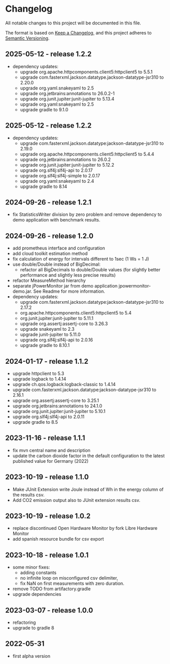 [//]: # ($formatter:off$)
# Changelog
All notable changes to this project will be documented in this file.

The format is based on [Keep a Changelog](https://keepachangelog.com/en/1.0.0/),
and this project adheres to [Semantic Versioning](https://semver.org/spec/v2.0.0.html).

## 2025-05-12 - release 1.2.2
- dependency updates:
    - upgrade org.apache.httpcomponents.client5:httpclient5 to 5.5.1
    - upgrade com.fasterxml.jackson.datatype.jackson-datatype-jsr310 to 2.20.0
    - upgrade org.yaml.snakeyaml to 2.5
    - upgrade org.jetbrains:annotations to 26.0.2-1
    - upgrade org.junit.jupiter:junit-jupiter to 5.13.4
    - upgrade org.yaml:snakeyaml to 2.5
    - upgrade gradle to 9.1.0

## 2025-05-12 - release 1.2.2
- dependency updates:
    - upgrade com.fasterxml.jackson.datatype:jackson-datatype-jsr310 to 2.19.0
    - upgrade org.apache.httpcomponents.client5:httpclient5 to 5.4.4
    - upgrade org.jetbrains:annotations to 26.0.2
    - upgrade org.junit.jupiter:junit-jupiter to 5.12.2
    - upgrade org.slf4j:slf4j-api to 2.0.17
    - upgrade org.slf4j:slf4j-simple to 2.0.17
    - upgrade org.yaml:snakeyaml to 2.4
    - upgrade gradle to 8.14

## 2024-09-26 - release 1.2.1
- fix StatisticsWriter division by zero problem and remove dependency to demo application with benchmark results.  

## 2024-09-26 - release 1.2.0
- add prometheus interface and configuration
- add cloud toolkit estimation method
- fix calculation of energy for intervals different to 1sec (1 Ws = 1 J)
- use double/Double instead of BigDecimal: 
  - refactor all BigDecimals to double/Double values (for slightly better performance and slightly less precise results)
- refactor MeasureMethod hierarchy
- separate jPowerMonitor jar from demo application jpowermonitor-demo.jar. See Readme for more information.
- dependency updates:
  - upgrade com.fasterxml.jackson.datatype:jackson-datatype-jsr310 to 2.17.2
  - org.apache.httpcomponents.client5:httpclient5 to 5.4
  - org.junit.jupiter:junit-jupiter to 5.11.1
  - upgrade org.assertj:assertj-core to 3.26.3
  - upgrade snakeyaml to 2.3
  - upgrade junit-jupiter to 5.11.0
  - upgrade org.slf4j:slf4j-api to 2.0.16 
  - upgrade gradle to 8.10.1

## 2024-01-17 - release 1.1.2
- upgrade httpclient to 5.3
- upgrade logback to 1.4.14
- upgrade ch.qos.logback:logback-classic to 1.4.14
- upgrade com.fasterxml.jackson.datatype:jackson-datatype-jsr310 to 2.16.1
- upgrade org.assertj:assertj-core to 3.25.1
- upgrade org.jetbrains:annotations to 24.1.0
- upgrade org.junit.jupiter:junit-jupiter to 5.10.1
- upgrade org.slf4j:slf4j-api to 2.0.11
- upgrade gradle to 8.5

## 2023-11-16 - release 1.1.1
- fix mvn central name and description
- update the carbon dioxide factor in the default configuration to the latest published value for Germany (2022)

## 2023-10-19 - release 1.1.0
- Make JUnit Extension write Joule instead of Wh in the energy column of the results csv.
- Add CO2 emission output also to JUnit extension results csv.

## 2023-10-19 - release 1.0.2
- replace discontinued Open Hardware Monitor by fork Libre Hardware Monitor
- add spanish resource bundle for csv export

## 2023-10-18 - release 1.0.1
- some minor fixes:
    - adding constants
    - no infinite loop on misconfigured csv delimiter,
    - fix NaN on first measurements with zero duration.
- remove TODO from artifactory.gradle
- upgrade dependencies

## 2023-03-07 - release 1.0.0
- refactoring
- upgrade to gradle 8

## 2022-05-31
- first alpha version

